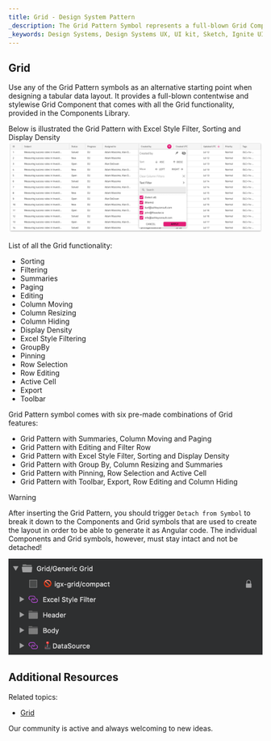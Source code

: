 ```yaml
---
title: Grid - Design System Pattern
_description: The Grid Pattern Symbol represents a full-blown Grid Component.
_keywords: Design Systems, Design Systems UX, UI kit, Sketch, Ignite UI for Angular, Sketch to Angular, Angular, Angular Design System, Export code from Sketch, Design Kits for Angular, Sketch HTML, Sketch to HTML, Sketch UI kits
---
```


## Grid

Use any of the Grid Pattern symbols as an alternative starting point when designing a tabular data layout. It provides a full-blown contentwise and stylewise Grid Component that comes with all the Grid functionality, provided in the Components Library.

Below is illustrated the Grid Pattern with Excel Style Filter, Sorting and Display Density
<img class="responsive-img" src="../images/grid.png" srcset="../images/grid@2x.png 2x" />

List of all the Grid functionality:
- Sorting
- Filtering
- Summaries
- Paging
- Editing
- Column Moving
- Column Resizing
- Column Hiding
- Display Density
- Excel Style Filtering
- GroupBy
- Pinning
- Row Selection
- Row Editing
- Active Cell
- Export
- Toolbar


Grid Pattern symbol comes with six pre-made combinations of Grid features:
- Grid Pattern with Summaries, Column Moving and Paging
- Grid Pattern with Editing and Filter Row
- Grid Pattern with Excel Style Filter, Sorting and Display Density
- Grid Pattern with Group By, Column Resizing and Summaries
- Grid Pattern with Pinning, Row Selection and Active Cell
- Grid Pattern with Toolbar, Export, Row Editing and Column Hiding


> [!WARNING]
> After inserting the Grid Pattern, you should trigger `Detach from Symbol` to break it down to the Components and Grid symbols that are used to create the layout in order to be able to generate it as Angular code. The individual Components and Grid symbols, however, must stay intact and not be detached!

<img class="responsive-img" src="../images/grid_detach.png" />

## Additional Resources

Related topics:

- [Grid](../components/grid.md)

Our community is active and always welcoming to new ideas.


